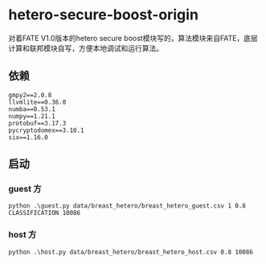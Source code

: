 # hetero-secure-boost-origin
对着FATE V1.0版本的hetero secure boost模块写的，算法模块来自FATE，底层计算和联邦模块自写，方便本地调试和运行算法。

## 依赖
```
gmpy2==2.0.8
llvmlite==0.36.0
numba==0.53.1
numpy==1.21.1
protobuf==3.17.3
pycryptodomex==3.10.1
six==1.16.0
```

## 启动

### guest 方
```
python .\guest.py data/breast_hetero/breast_hetero_guest.csv 1 0.8 CLASSIFICATION 10086
```

### host 方
```
python .\host.py data/breast_hetero/breast_hetero_host.csv 0.8 10086
```

<!--requirements.txt 里的gmpy2可以在[这里](https://www.lfd.uci.edu/~gohlke/pythonlibs/#gmpy)下载对应版本的wheel，然后在pip install 这个wheel

requirements.txt 里的protobuf，可以在[这里](https://github.com/protocolbuffers/protobuf/releases)下载对应版本的protobuf和protoc，然后参考[这篇博客](https://blog.csdn.net/chenkjiang/article/details/22159407/)把这个装上-->
